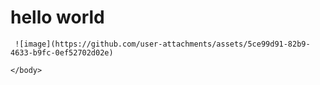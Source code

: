 <html>
    <h1>hello world</h1>
    <title>car brand</title>
    <body>
        
     ![image](https://github.com/user-attachments/assets/5ce99d91-82b9-4633-b9fc-0ef52702d02e)
     
    </body>
    
</html>

